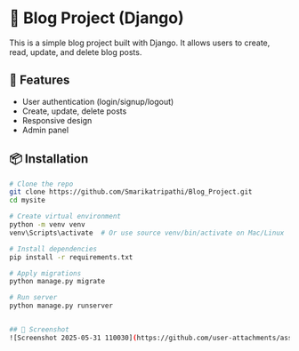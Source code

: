 # 📝 Blog Project (Django)

This is a simple blog project built with Django. It allows users to create, read, update, and delete blog posts.

## 🚀 Features

- User authentication (login/signup/logout)
- Create, update, delete posts
- Responsive design
- Admin panel

## 📦 Installation

```bash
# Clone the repo
git clone https://github.com/Smarikatripathi/Blog_Project.git
cd mysite

# Create virtual environment
python -m venv venv
venv\Scripts\activate  # Or use source venv/bin/activate on Mac/Linux

# Install dependencies
pip install -r requirements.txt

# Apply migrations
python manage.py migrate

# Run server
python manage.py runserver


## 📸 Screenshot
![Screenshot 2025-05-31 110030](https://github.com/user-attachments/assets/2f0295a2-b7c8-444c-b175-a5a10f0b166c)

